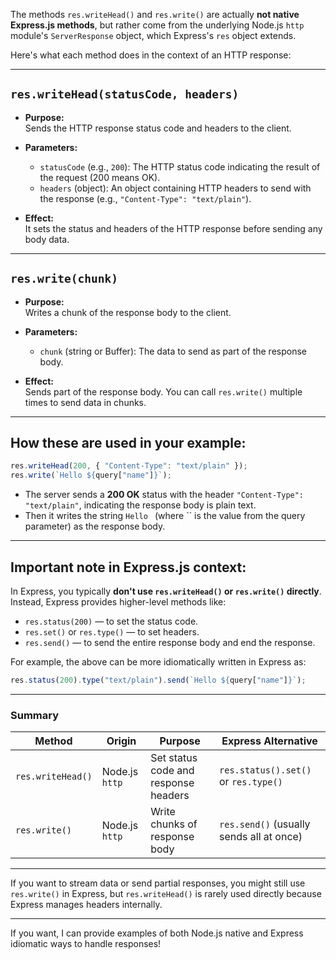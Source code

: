 The methods `res.writeHead()` and `res.write()` are actually **not native Express.js methods**, but rather come from the
underlying Node.js `http` module's `ServerResponse` object, which Express's `res` object extends.

Here's what each method does in the context of an HTTP response:

---

## `res.writeHead(statusCode, headers)`

- **Purpose:**  
  Sends the HTTP response status code and headers to the client.
- **Parameters:**

  - `statusCode` (e.g., `200`): The HTTP status code indicating the result of the request (200 means OK).
  - `headers` (object): An object containing HTTP headers to send with the response (e.g., `"Content-Type": "text/plain"`).

- **Effect:**  
  It sets the status and headers of the HTTP response before sending any body data.

---

## `res.write(chunk)`

- **Purpose:**  
  Writes a chunk of the response body to the client.

- **Parameters:**

  - `chunk` (string or Buffer): The data to send as part of the response body.

- **Effect:**  
  Sends part of the response body. You can call `res.write()` multiple times to send data in chunks.

---

## How these are used in your example:

```js
res.writeHead(200, { "Content-Type": "text/plain" });
res.write(`Hello ${query["name"]}`);
```

- The server sends a **200 OK** status with the header `"Content-Type": "text/plain"`, indicating the response body is plain
  text.
- Then it writes the string `Hello ` (where `` is the value from the query parameter) as the response body.

---

## Important note in Express.js context:

In Express, you typically **don't use `res.writeHead()` or `res.write()` directly**. Instead, Express provides higher-level
methods like:

- `res.status(200)` — to set the status code.
- `res.set()` or `res.type()` — to set headers.
- `res.send()` — to send the entire response body and end the response.

For example, the above can be more idiomatically written in Express as:

```js
res.status(200).type("text/plain").send(`Hello ${query["name"]}`);
```

---

### Summary

| Method            | Origin         | Purpose                              | Express Alternative                      |
| ----------------- | -------------- | ------------------------------------ | ---------------------------------------- |
| `res.writeHead()` | Node.js `http` | Set status code and response headers | `res.status().set()` or `res.type()`     |
| `res.write()`     | Node.js `http` | Write chunks of response body        | `res.send()` (usually sends all at once) |

---

If you want to stream data or send partial responses, you might still use `res.write()` in Express, but `res.writeHead()` is
rarely used directly because Express manages headers internally.

---

If you want, I can provide examples of both Node.js native and Express idiomatic ways to handle responses!
